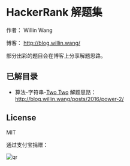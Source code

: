 # HackerRank 解题集

作者： Willin Wang

博客： <http://blog.willin.wang/>

部分出彩的题目会在博客上分享解题思路。

## 已解目录

- 算法-字符串-[Two Two](./algorithms/strings/two-two.js) 解题思路：<http://blog.willin.wang/posts/2016/power-2/>

## License

MIT

通过支付宝捐赠：

![qr](https://cloud.githubusercontent.com/assets/1890238/15489630/fccbb9cc-2193-11e6-9fed-b93c59d6ef37.png)
